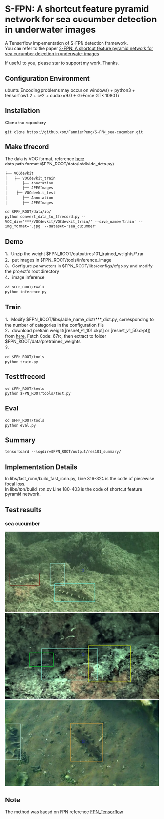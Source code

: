 # S-FPN: A shortcut feature pyramid network for sea cucumber detection in underwater images             
        
A Tensorflow implementation of S-FPN detection framework.    
You can refer to the paper [S-FPN: A shortcut feature pyramid network for sea cucumber detection in underwater images](https://www.sciencedirect.com/science/article/abs/pii/S0957417421007351)

If useful to you, please star to support my work. Thanks.    

## Configuration Environment
ubuntu(Encoding problems may occur on windows) + python3 + tensorflow1.2 + cv2 + cuda>=9.0 + GeForce GTX 1080Ti    
## Installation    
  Clone the repository    
  ```Shell    
  git clone https://github.com/FannierPeng/S-FPN_sea-cucumber.git
  ```       

## Make tfrecord   
The data is VOC format, reference [here](01SeaCucumber.xml)     
data path format  ($FPN_ROOT/data/io/divide_data.py)      
```
├── VOCdevkit
│   ├── VOCdevkit_train
│       ├── Annotation
│       ├── JPEGImages
│    ├── VOCdevkit_test
│       ├── Annotation
│       ├── JPEGImages
```     

  ```Shell    
  cd $FPN_ROOT/data/io/  
  python convert_data_to_tfrecord.py --VOC_dir='***/VOCdevkit/VOCdevkit_train/' --save_name='train' --img_format='.jpg' --dataset='sea_cucumber'
  ```

## Demo          
1、Unzip the weight $FPN_ROOT/output/res101_trained_weights/*.rar    
2、put images in $FPN_ROOT/tools/inference_image   
3、Configure parameters in $FPN_ROOT/libs/configs/cfgs.py and modify the project's root directory        
4、image inference           
  ```Shell    
  cd $FPN_ROOT/tools
  python inference.py   
  ```     
  
## Train
1、Modify $FPN_ROOT/libs/lable_name_dict/***_dict.py, corresponding to the number of categories in the configuration file    
2、download pretrain weight([resnet_v1_101.ckpt] or [resnet_v1_50.ckpt]) from [here](https://pan.baidu.com/s/16E-zdpyr-QbGTjMiprZuKw), Fetch Code: 67rc, then extract to folder $FPN_ROOT/data/pretrained_weights    
3、    
  ```Shell    
  cd $FPN_ROOT/tools
  python train.py 
  ``` 

## Test tfrecord     
  ```Shell    
  cd $FPN_ROOT/tools    
  python $FPN_ROOT/tools/test.py  
  ``` 

## Eval    
  ```Shell    
  cd $FPN_ROOT/tools   
  python eval.py
  ```  

## Summary   
  ```Shell    
  tensorboard --logdir=$FPN_ROOT/output/res101_summary/
  ```    
  
## Implementation Details
In libs/fast_rcnn/build_fast_rcnn.py, Line 316-324 is the code of piecewise focal loss.         
In libs/rpn/build_rpn.py Line 180-403 is the code of shortcut feature pyramid network.


## Test results    
### sea cucumber
![1](tools/test_result/1dehaze_fpn.jpg)   
![2](tools/test_result/458dehazed_fpn.jpg)      
![3](tools/test_result/177mscnn_fpn.jpg)   

## Note 
The method was baesd on FPN reference [FPN_Tensorflow](https://github.com/yangxue0827/FPN_Tensorflow)
    
